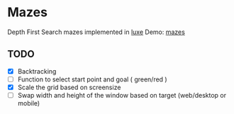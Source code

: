 # Mazes
Depth First Search mazes implemented in [luxe](https://github.com/underscorediscovery/luxe)
Demo: [mazes](http://silvio.tisato.me/mazes/)


## TODO
- [x] Backtracking
- [ ] Function to select start point and goal ( green/red )
- [x] Scale the grid based on screensize
- [ ] Swap width and height of the window based on target (web/desktop or mobile)
